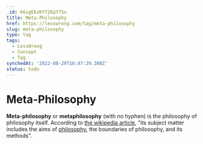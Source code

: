 ```yaml
---
_id: k6igEkzKYY2EpY7Su
title: Meta-Philosophy
href: https://lesswrong.com/tag/meta-philosophy
slug: meta-philosophy
type: tag
tags:
  - LessWrong
  - Concept
  - Tag
synchedAt: '2022-08-29T10:47:29.300Z'
status: todo
---
```


# Meta-Philosophy

**Meta-philosophy** or **metaphilosophy** (with no hyphen) is the philosophy of philosophy itself. According to [the wikipedia article](https://en.wikipedia.org/wiki/Metaphilosophy), "its subject matter includes the aims of [philosophy](/tag/philosophy), the boundaries of philosophy, and its methods".
